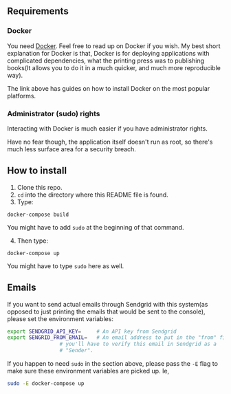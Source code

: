 ## Requirements
### Docker
You need [Docker](https://docs.docker.com/get-docker/). Feel free to read up on Docker if you wish.
My best short explanation for Docker is that, Docker is for deploying applications with complicated
dependencies, what the printing press was to publishing books(It allows you to do it in a much quicker,
and much more reproducible way).

The link above has guides on how to install Docker on the most popular platforms.

### Administrator (sudo) rights
Interacting with Docker is much easier if you have administrator rights. 

Have no fear though, the application itself doesn't run as root, so there's much less surface area
for a security breach.

## How to install

 1. Clone this repo.
 2. `cd` into the directory where this README file is found.
 3. Type:

```
docker-compose build
```

 You might have to add `sudo` at the beginning of that command.

 4. Then type:

```
docker-compose up
```

 You might have to type `sudo` here as well. 

## Emails
If you want to send actual emails through Sendgrid with this system(as opposed to just
printing the emails that would be sent to the console),  please set the environment
variables:

```bash
export SENDGRID_API_KEY=     # An API key from Sendgrid
export SENGRID_FROM_EMAIL=   # An email address to put in the "from" field. Note that
			     # you'll have to verify this email in Sendgrid as a 
			     # "Sender". 
```

If you happen to need `sudo` in the section above, please pass the `-E` flag to make
sure these environment variables are picked up. Ie,

```bash
sudo -E docker-compose up
```
